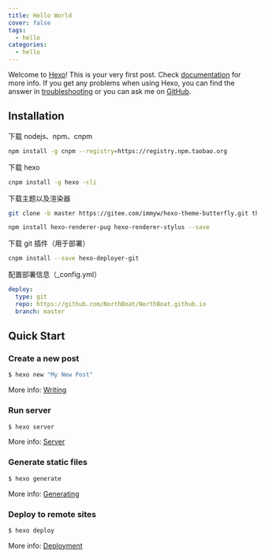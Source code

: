 ```yaml
---
title: Hello World
cover: false
tags:
  - hello
categories:
  - hello
---
```

Welcome to [Hexo](https://hexo.io/)! This is your very first post. Check [documentation](https://hexo.io/docs/) for more info. If you get any problems when using Hexo, you can find the answer in [troubleshooting](https://hexo.io/docs/troubleshooting.html) or you can ask me on [GitHub](https://github.com/hexojs/hexo/issues).

## Installation

下载 nodejs、npm、cnpm

~~~bash
npm install -g cnpm --registry=https://registry.npm.taobao.org
~~~

下载 hexo

~~~bash
cnpm install -g hexo -cli
~~~

下载主题以及渲染器

~~~bash
git clone -b master https://gitee.com/immyw/hexo-theme-butterfly.git themes/butterfly

npm install hexo-renderer-pug hexo-renderer-stylus --save
~~~

下载 git 插件（用于部署）

~~~bash
cnpm install --save hexo-deployer-git
~~~

配置部署信息（_config.yml）

~~~yaml
deploy:
  type: git
  repo: https://github.com/NorthBoat/NorthBoat.github.io
  branch: master
~~~

## Quick Start

### Create a new post

``` bash
$ hexo new "My New Post"
```

More info: [Writing](https://hexo.io/docs/writing.html)

### Run server

``` bash
$ hexo server
```

More info: [Server](https://hexo.io/docs/server.html)

### Generate static files

``` bash
$ hexo generate
```

More info: [Generating](https://hexo.io/docs/generating.html)

### Deploy to remote sites

``` bash
$ hexo deploy
```

More info: [Deployment](https://hexo.io/docs/one-command-deployment.html)

